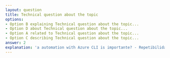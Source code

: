 ```yaml
---
layout: question
title: Technical question about the topic
options:
- Option B explaining Technical question about the topic...
- Option D about Technical question about the topic...
- Option A related to Technical question about the topic...
- Option C describing Technical question about the topic...
answer: 2
explanation: 'a automation with Azure CLI is importante? - Repetibilidade: Allows criar ambientes idênticos in diferentes regiões, times or fases of the projeto, garantindo consistência...'
---
```

